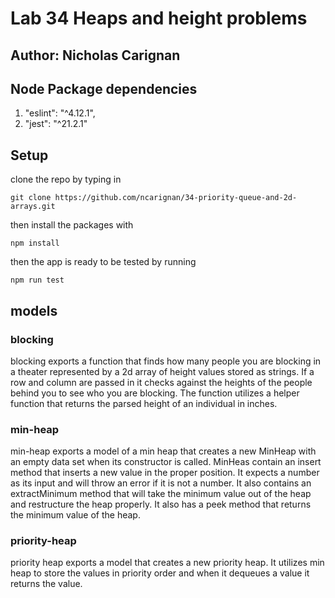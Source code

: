 # Lab 34 Heaps and height problems

## Author: Nicholas Carignan

## Node Package dependencies
1. "eslint": "^4.12.1",
1. "jest": "^21.2.1"

## Setup
  clone the repo by typing in

  `git clone https://github.com/ncarignan/34-priority-queue-and-2d-arrays.git`

  then install the packages with

   `npm install`

  then the app is ready to be tested by running

   `npm run test`

## models
### blocking
blocking exports a function that finds how many people you are blocking in a theater represented by a 2d array of height values stored as strings. If a row and column are passed in it checks against the heights of the people behind you to see who you are blocking. The function utilizes a helper function that returns the parsed height of an individual in inches.

### min-heap
min-heap exports a model of a min heap that creates a new MinHeap with an empty data set when its constructor is called. MinHeas contain an insert method that inserts a new value in the proper position. It expects a number as its input and will throw an error if it is not a number. It also contains an extractMinimum method that will take the minimum value out of the heap and restructure the heap properly. It also has a peek method that returns the minimum value of the heap.

### priority-heap
priority heap exports a model that creates a new priority heap. It utilizes min heap to store the values in priority order and when it dequeues a value it returns the value.
